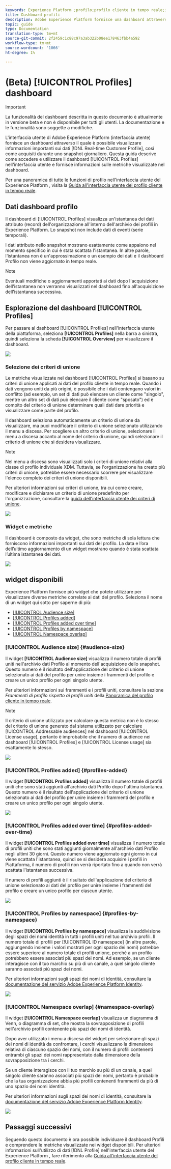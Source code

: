 ```yaml
---
keywords: Experience Platform ;profilo;profilo cliente in tempo reale;interfaccia utente;interfaccia utente;personalizzazione;dashboard profilo;dashboard
title: Dashboard profili
description: Adobe Experience Platform fornisce una dashboard attraverso la quale puoi visualizzare informazioni importanti sui dati del profilo cliente in tempo reale della tua organizzazione.
topic: guide
type: Documentation
translation-type: tm+mt
source-git-commit: 2f2459c1c88c97a3ab322b08ee178463fbb4a592
workflow-type: tm+mt
source-wordcount: '1066'
ht-degree: 1%

---
```



# (Beta) [!UICONTROL Profiles] dashboard

>[!IMPORTANT]
>
>La funzionalità del dashboard descritta in questo documento è attualmente in versione beta e non è disponibile per tutti gli utenti. La documentazione e le funzionalità sono soggette a modifiche.

L&#39;interfaccia utente di Adobe Experience Platform (interfaccia utente) fornisce un dashboard attraverso il quale è possibile visualizzare informazioni importanti sui dati [!DNL Real-time Customer Profile], così come acquisiti durante uno snapshot giornaliero. Questa guida descrive come accedere e utilizzare il dashboard [!UICONTROL Profiles] nell&#39;interfaccia utente e fornisce informazioni sulle metriche visualizzate nel dashboard.

Per una panoramica di tutte le funzioni di profilo nell&#39;interfaccia utente del Experience Platform , visita la [Guida all&#39;interfaccia utente del profilo cliente in tempo reale](../../profile/ui/user-guide.md).

## Dati dashboard profilo

Il dashboard di [!UICONTROL Profiles] visualizza un&#39;istantanea dei dati attributo (record) dell&#39;organizzazione all&#39;interno dell&#39;archivio dei profili in  Experience Platform. Lo snapshot non include dati di eventi (serie temporali).

I dati attributo nello snapshot mostrano esattamente come appaiono nel momento specifico in cui è stata scattata l&#39;istantanea. In altre parole, l&#39;istantanea non è un&#39;approssimazione o un esempio dei dati e il dashboard Profilo non viene aggiornato in tempo reale.

>[!NOTE]
>
>Eventuali modifiche o aggiornamenti apportati ai dati dopo l&#39;acquisizione dell&#39;istantanea non verranno visualizzati nel dashboard fino all&#39;acquisizione dell&#39;istantanea successiva.

## Esplorazione del dashboard [!UICONTROL Profiles]

Per passare al dashboard [!UICONTROL Profiles] nell&#39;interfaccia utente della piattaforma, seleziona **[!UICONTROL Profiles]** nella barra a sinistra, quindi seleziona la scheda **[!UICONTROL Overview]** per visualizzare il dashboard.

![](../images/profiles/dashboard-overview.png)

### Selezione dei criteri di unione

Le metriche visualizzate nel dashboard [!UICONTROL Profiles] si basano su criteri di unione applicati ai dati del profilo cliente in tempo reale. Quando i dati vengono uniti da più origini, è possibile che i dati contengano valori in conflitto (ad esempio, un set di dati può elencare un cliente come &quot;singolo&quot;, mentre un altro set di dati può elencare il cliente come &quot;sposato&quot;) ed è compito del criterio di unione determinare quali dati dare priorità e visualizzare come parte del profilo.

Il dashboard seleziona automaticamente un criterio di unione da visualizzare, ma puoi modificare il criterio di unione selezionato utilizzando il menu a discesa. Per scegliere un altro criterio di unione, selezionare il menu a discesa accanto al nome del criterio di unione, quindi selezionare il criterio di unione che si desidera visualizzare.

>[!NOTE]
>
>Nel menu a discesa sono visualizzati solo i criteri di unione relativi alla classe di profilo individuale XDM. Tuttavia, se l&#39;organizzazione ha creato più criteri di unione, potrebbe essere necessario scorrere per visualizzare l&#39;elenco completo dei criteri di unione disponibili.

Per ulteriori informazioni sui criteri di unione, tra cui come creare, modificare e dichiarare un criterio di unione predefinito per l&#39;organizzazione, consultare la [guida dell&#39;interfaccia utente dei criteri di unione](../../profile/ui/merge-policies.md).

![](../images/profiles/select-merge-policy.png)

### Widget e metriche

Il dashboard è composto da widget, che sono metriche di sola lettura che forniscono informazioni importanti sui dati del profilo. La data e l’ora dell’ultimo aggiornamento di un widget mostrano quando è stata scattata l’ultima istantanea dei dati.

![](../images/profiles/dashboard-timestamp.png)

## widget disponibili

 Experience Platform fornisce più widget che potete utilizzare per visualizzare diverse metriche correlate ai dati del profilo. Seleziona il nome di un widget qui sotto per saperne di più:

* [[!UICONTROL Audience size]](#audience-size)
* [[!UICONTROL Profiles added]](#profiles-added)
* [[!UICONTROL Profiles added over time]](#profiles-added-over-time)
* [[!UICONTROL Profiles by namespace]](#profiles-by-namespace)
* [[!UICONTROL Namespace overlap]](#namespace-overlap)

### [!UICONTROL Audience size] {#audience-size}

Il widget **[!UICONTROL Audience size]** visualizza il numero totale di profili uniti nell&#39;archivio dati Profilo al momento dell&#39;acquisizione dello snapshot. Questo numero è il risultato dell&#39;applicazione del criterio di unione selezionato ai dati del profilo per unire insieme i frammenti del profilo e creare un unico profilo per ogni singolo utente.

Per ulteriori informazioni sui frammenti e i profili uniti, consultare la sezione *Frammenti di profilo rispetto ai profili uniti* della [Panoramica del profilo cliente in tempo reale](../../profile/home.md).

>[!NOTE]
>
>Il criterio di unione utilizzato per calcolare questa metrica non è lo stesso del criterio di unione generato dal sistema utilizzato per calcolare [!UICONTROL Addressable audiences] nel dashboard [!UICONTROL License usage], pertanto è improbabile che il numero di audience nei dashboard [!UICONTROL Profiles] e [!UICONTROL License usage] sia esattamente lo stesso.

![](../images/profiles/audience-size.png)

### [!UICONTROL Profiles added] {#profiles-added}

Il widget **[!UICONTROL Profiles added]** visualizza il numero totale di profili uniti che sono stati aggiunti all&#39;archivio dati Profilo dopo l&#39;ultima istantanea. Questo numero è il risultato dell&#39;applicazione del criterio di unione selezionato ai dati del profilo per unire insieme i frammenti del profilo e creare un unico profilo per ogni singolo utente.

![](../images/profiles/profiles-added.png)

### [!UICONTROL Profiles added over time] {#profiles-added-over-time}

Il widget **[!UICONTROL Profiles added over time]** visualizza il numero totale di profili uniti che sono stati aggiunti giornalmente all&#39;archivio dati Profilo negli ultimi 30 giorni. Questo numero viene aggiornato ogni giorno in cui viene scattata l&#39;istantanea, quindi se si desidera acquisire i profili in Piattaforma, il numero di profili non verrà riportato fino a quando non verrà scattata l&#39;istantanea successiva.

Il numero di profili aggiunti è il risultato dell&#39;applicazione del criterio di unione selezionato ai dati del profilo per unire insieme i frammenti del profilo e creare un unico profilo per ciascun utente.

![](../images/profiles/profiles-added-over-time.png)

### [!UICONTROL Profiles by namespace] {#profiles-by-namespace}

Il widget **[!UICONTROL Profiles by namespace]** visualizza la suddivisione degli spazi dei nomi identità in tutti i profili uniti nel tuo archivio profili. Il numero totale di profili per [!UICONTROL ID namespace] (in altre parole, aggiungendo insieme i valori mostrati per ogni spazio dei nomi) potrebbe essere superiore al numero totale di profili unione, perché a un profilo potrebbero essere associati più spazi dei nomi. Ad esempio, se un cliente interagisce con il tuo marchio su più di un canale, a quel singolo cliente saranno associati più spazi dei nomi.

Per ulteriori informazioni sugli spazi dei nomi di identità, consultare la [documentazione del servizio Adobe Experience Platform Identity](../../identity-service/home.md).

![](../images/profiles/profiles-by-namespace.png)

### [!UICONTROL Namespace overlap] {#namespace-overlap}

Il widget **[!UICONTROL Namespace overlap]** visualizza un diagramma di Venn, o diagramma di set, che mostra la sovrapposizione di profili nell&#39;archivio profili contenente più spazi dei nomi di identità.

Dopo aver utilizzato i menu a discesa del widget per selezionare gli spazi dei nomi di identità da confrontare, i cerchi visualizzano la dimensione relativa di ciascuno spazio dei nomi, con il numero di profili contenenti entrambi gli spazi dei nomi rappresentato dalla dimensione della sovrapposizione tra i cerchi.

Se un cliente interagisce con il tuo marchio su più di un canale, a quel singolo cliente saranno associati più spazi dei nomi, pertanto è probabile che la tua organizzazione abbia più profili contenenti frammenti da più di uno spazio dei nomi identità.

Per ulteriori informazioni sugli spazi dei nomi di identità, consultare la [documentazione del servizio Adobe Experience Platform Identity](../../identity-service/home.md).

![](../images/profiles/namespace-overlap.png)

## Passaggi successivi

Seguendo questo documento è ora possibile individuare il dashboard Profili e comprendere le metriche visualizzate nei widget disponibili. Per ulteriori informazioni sull&#39;utilizzo di dati [!DNL Profile] nell&#39;interfaccia utente del Experience Platform , fare riferimento alla [Guida all&#39;interfaccia utente del profilo cliente in tempo reale](../../profile/ui/user-guide.md).